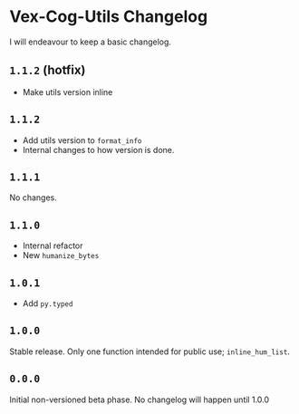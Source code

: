 # Vex-Cog-Utils Changelog

I will endeavour to keep a basic changelog.

## ``1.1.2`` (hotfix)

- Make utils version inline

## ``1.1.2``

- Add utils version to ``format_info``
- Internal changes to how version is done.

## ``1.1.1``

No changes.

## ``1.1.0``

- Internal refactor
- New ``humanize_bytes``

## ``1.0.1``

- Add ``py.typed``

## ``1.0.0``

Stable release. Only one function intended for public use; ``inline_hum_list``.

## ``0.0.0``

Initial non-versioned beta phase. No changelog will happen until 1.0.0
